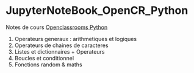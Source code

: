 # JupyterNoteBook_OpenCR_Python
Notes de cours [Openclassrooms Python](https://openclassrooms.com/fr/courses/6204541-initiez-vous-a-python-pour-lanalyse-de-donnees) 

1. Operateurs generaux : arithmetiques et logiques
1. Operateurs de chaines de caracteres
1. Listes et dictionnaires + Operateurs
1. Boucles et conditionnel
1. Fonctions random & maths